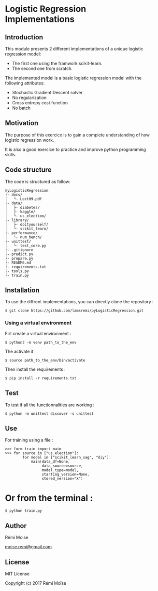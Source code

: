 # Logistic Regression Implementations


## Introduction

This module presents 2 different implementations of a unique logistic regression model:
* The first one using the framwork scikit-learn.
* The second one from scratch.

The implemented model is a basic logistic regression model with the following attributes:
* Stochastic Gradient Descent solver
* No regularization
* Cross entropy cost function
* No batch


## Motivation

The purpose of this exercice is to gain a complete understanding of how logistic regression work.

It is also a good exercice to practice and improve python programming skills.

## Code structure

The code is structured as follow:
```
myLogisticRegression
├- docs/
│   └- Lect09.pdf
├- data/
│   ├- diabetes/
│   ├- kaggle/
│   └- us_election/
├- library/
│   ├- doityourself/
│   └- scikit_learn/
├- performance/
│   └- num_bench/
├- unittest/
│   └- test_core.py
├- .gitignore
├- predict.py
├- prepare.py
├- README.md
├- requirements.txt
├- tools.py
└- train.py
```

## Installation

To use the diffrent implementations, you can directly clone the repository :

```
$ git clone https://github.com/lamsremi/pyLogisticRegression.git
```

### Using a virtual environment

Firt create a virtual environment :

```
$ python3 -m venv path_to_the_env
```

The activate it

```
$ source path_to_the_env/bin/activate
```

Then install the requirements :

```
$ pip install -r requirements.txt
```

## Test

To test if all the functionnalities are working :

```
$ python -m unittest discover -s unittest
```

## Use

For training using a file :

```
>>> form train import main
>>> for source in ["us_election"]:
        for model in ["scikit_learn_sag", "diy"]:
            main(data_df=None,
                 data_source=source,
                 model_type=model,
                 starting_version=None,
                 stored_version="X")
```

# Or from the terminal :

```
$ python train.py
```


## Author

Rémi Moise

moise.remi@gmail.com

## License

MIT License

Copyright (c) 2017 Rémi Moïse